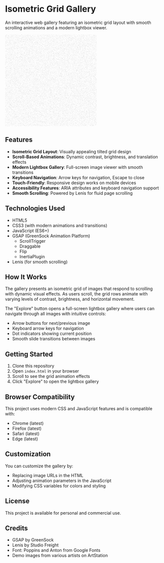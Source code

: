 # Isometric Grid Gallery

An interactive web gallery featuring an isometric grid layout with smooth scrolling animations and a modern lightbox viewer.

![Isometric Grid Gallery](https://github.com/misalagp/imgs/blob/main/noise.png?raw=true)

## Features

- **Isometric Grid Layout**: Visually appealing tilted grid design
- **Scroll-Based Animations**: Dynamic contrast, brightness, and translation effects
- **Modern Lightbox Gallery**: Full-screen image viewer with smooth transitions
- **Keyboard Navigation**: Arrow keys for navigation, Escape to close
- **Touch-Friendly**: Responsive design works on mobile devices
- **Accessibility Features**: ARIA attributes and keyboard navigation support
- **Smooth Scrolling**: Powered by Lenis for fluid page scrolling

## Technologies Used

- HTML5
- CSS3 (with modern animations and transitions)
- JavaScript (ES6+)
- GSAP (GreenSock Animation Platform)
  - ScrollTrigger
  - Draggable
  - Flip
  - InertiaPlugin
- Lenis (for smooth scrolling)

## How It Works

The gallery presents an isometric grid of images that respond to scrolling with dynamic visual effects. As users scroll, the grid rows animate with varying levels of contrast, brightness, and horizontal movement.

The "Explore" button opens a full-screen lightbox gallery where users can navigate through all images with intuitive controls:
- Arrow buttons for next/previous image
- Keyboard arrow keys for navigation
- Dot indicators showing current position
- Smooth slide transitions between images

## Getting Started

1. Clone this repository
2. Open `index.html` in your browser
3. Scroll to see the grid animation effects
4. Click "Explore" to open the lightbox gallery

## Browser Compatibility

This project uses modern CSS and JavaScript features and is compatible with:
- Chrome (latest)
- Firefox (latest)
- Safari (latest)
- Edge (latest)

## Customization

You can customize the gallery by:
- Replacing image URLs in the HTML
- Adjusting animation parameters in the JavaScript
- Modifying CSS variables for colors and styling

## License

This project is available for personal and commercial use.

## Credits

- GSAP by GreenSock
- Lenis by Studio Freight
- Font: Poppins and Anton from Google Fonts
- Demo images from various artists on ArtStation
